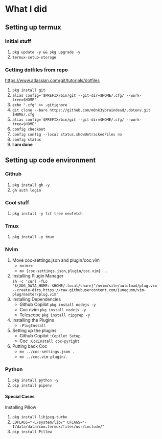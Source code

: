 # What I did

## Setting up termux

### Initial stuff

1. `pkg update -y && pkg upgrade -y`
1. `termux-setup-storage`

### Getting dotfiles from repo

<https://www.atlassian.com/git/tutorials/dotfiles>

1. `pkg install git`
1. `alias config='$PREFIX/bin/git --git-dir=$HOME/.cfg/ --work-tree=$HOME'`
1. `echo ".cfg" >> .gitignore`
1. `git clone --bare https://github.com/m0nk3ybraindead/.dotenv.git $HOME/.cfg`
1. `alias config='$PREFIX/bin/git --git-dir=$HOME/.cfg/ --work-tree=$HOME'`
1. `config checkout`
1. `config config --local status.showUntrackedFiles no`
1. `config status`
1. **I am done**

## Setting up code environment

### Github

1. `pkg install gh -y`
1. `gh auth login`

### Cool stuff

1. `pkg install -y fzf tree neofetch`

### Tmux

1. `pkg install -y tmux`

### Nvim

1. Move coc-settings.json and plugin/coc.vim
    * `nvimrc`
    * `mv {coc-settings.json,plugin/coc.vim} ..`
1. Installing Plugin Manager \
    `sh -c 'curl -fLo "${XDG_DATA_HOME:-$HOME/.local/share}"/nvim/site/autoload/plug.vim
    --create-dirs https://raw.githubusercontent.com/junegunn/vim-plug/master/plug.vim'`
1. Installing Dependencies
    * Github Copilot `pkg install nodejs -y`
    * Coc nvim `pkg install nodejs -y`
    * Telescope `pkg install ripgrep -y`
1. Installing the Plugins
    * `:PlugInstall`
1. Setting up the plugins
    * Github Copilot `:Copilot Setup`
    * Coc `:CocInstall coc-pyright`
1. Putting back Coc
    * `mv ../coc-settings.json .`
    * `mv ../coc.vim plugin/.`

### Python

1. `pkg install python -y`
1. `pip install pipenv`

#### Special Cases

Installing Pillow

1. `pkg install libjpeg-turbo`
1. `LDFLAGS="-L/system/lib/" CFLAGS="-I/data/data/com.termux/files/usr/include/"`
1. `pip install Pillow`
